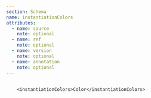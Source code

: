 ```yaml
---
section: Schema
name: instantiationColors
attributes:
  - name: source
    note: optional
  - name: ref
    note: optional
  - name: version
    note: optional
  - name: annotation
    note: optional
---
```


<pre>
  <code>
    &lt;instantiationColors&gt;Color&lt;/instantiationColors&gt;  
  </code>
</pre>